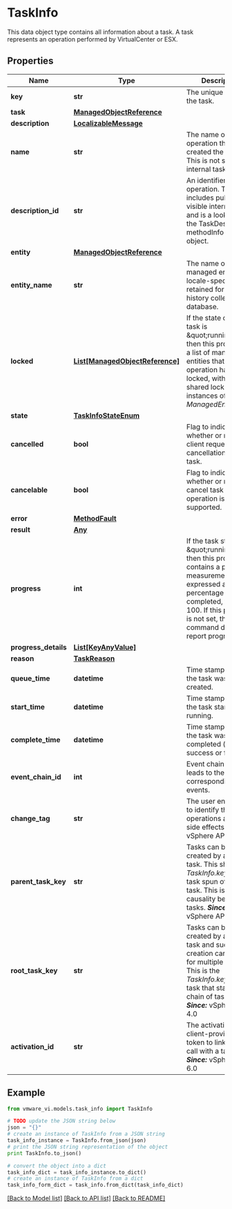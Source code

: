 # TaskInfo

This data object type contains all information about a task.  A task represents an operation performed by VirtualCenter or ESX. 

## Properties
Name | Type | Description | Notes
------------ | ------------- | ------------- | -------------
**key** | **str** | The unique key for the task.  | 
**task** | [**ManagedObjectReference**](ManagedObjectReference.md) |  | 
**description** | [**LocalizableMessage**](LocalizableMessage.md) |  | [optional] 
**name** | **str** | The name of the operation that created the task.  This is not set for internal tasks.  | [optional] 
**description_id** | **str** | An identifier for this operation.  This includes publicly visible internal tasks and is a lookup in the TaskDescription methodInfo data object.  | 
**entity** | [**ManagedObjectReference**](ManagedObjectReference.md) |  | [optional] 
**entity_name** | **str** | The name of the managed entity, locale-specific, retained for the history collector database.  | [optional] 
**locked** | [**List[ManagedObjectReference]**](ManagedObjectReference.md) | If the state of the task is \&quot;running\&quot;, then this property is a list of managed entities that the operation has locked, with a shared lock.  Refers instances of *ManagedEntity*.  | [optional] 
**state** | [**TaskInfoStateEnum**](TaskInfoStateEnum.md) |  | 
**cancelled** | **bool** | Flag to indicate whether or not the client requested cancellation of the task.  | 
**cancelable** | **bool** | Flag to indicate whether or not the cancel task operation is supported.  | 
**error** | [**MethodFault**](MethodFault.md) |  | [optional] 
**result** | [**Any**](Any.md) |  | [optional] 
**progress** | **int** | If the task state is \&quot;running\&quot;, then this property contains a progress measurement, expressed as percentage completed, from 0 to 100.  If this property is not set, then the command does not report progress.  | [optional] 
**progress_details** | [**List[KeyAnyValue]**](KeyAnyValue.md) |  | [optional] 
**reason** | [**TaskReason**](TaskReason.md) |  | 
**queue_time** | **datetime** | Time stamp when the task was created.  | 
**start_time** | **datetime** | Time stamp when the task started running.  | [optional] 
**complete_time** | **datetime** | Time stamp when the task was completed (whether success or failure).  | [optional] 
**event_chain_id** | **int** | Event chain ID that leads to the corresponding events.  | 
**change_tag** | **str** | The user entered tag to identify the operations and their side effects  ***Since:*** vSphere API 4.0  | [optional] 
**parent_task_key** | **str** | Tasks can be created by another task.  This shows *TaskInfo.key* of the task spun off this task. This is to track causality between tasks.  ***Since:*** vSphere API 4.0  | [optional] 
**root_task_key** | **str** | Tasks can be created by another task and such creation can go on for multiple levels.  This is the *TaskInfo.key* of the task that started the chain of tasks.  ***Since:*** vSphere API 4.0  | [optional] 
**activation_id** | **str** | The activation Id is a client-provided token to link an API call with a task.  ***Since:*** vSphere API 6.0  | [optional] 

## Example

```python
from vmware_vi.models.task_info import TaskInfo

# TODO update the JSON string below
json = "{}"
# create an instance of TaskInfo from a JSON string
task_info_instance = TaskInfo.from_json(json)
# print the JSON string representation of the object
print TaskInfo.to_json()

# convert the object into a dict
task_info_dict = task_info_instance.to_dict()
# create an instance of TaskInfo from a dict
task_info_form_dict = task_info.from_dict(task_info_dict)
```
[[Back to Model list]](../README.md#documentation-for-models) [[Back to API list]](../README.md#documentation-for-api-endpoints) [[Back to README]](../README.md)



